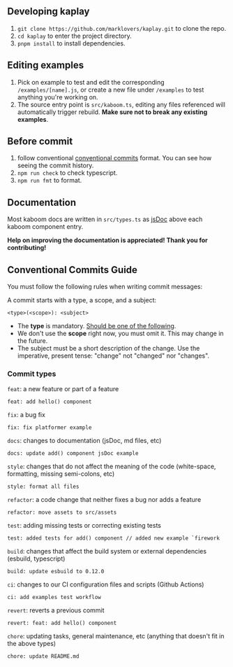 ## Developing kaplay

1. `git clone https://github.com/marklovers/kaplay.git` to clone the repo.
1. `cd kaplay` to enter the project directory.
1. `pnpm install` to install dependencies.

## Editing examples
1. Pick on example to test and edit the corresponding `/examples/[name].js`, or create a new file under `/examples` to test anything you're working on.
1. The source entry point is `src/kaboom.ts`, editing any files referenced will automatically trigger rebuild. **Make sure not to break any existing examples**.

## Before commit
1. follow conventional [conventional commits](https://www.conventionalcommits.org/en/v1.0.0/) format. You can see how seeing
   the commit history.
1. `npm run check` to check typescript.
1. `npm run fmt` to format.

## Documentation

Most kaboom docs are written in `src/types.ts` as [jsDoc](https://www.typescriptlang.org/docs/handbook/jsdoc-supported-types.html) above each kaboom component entry.

**Help on improving the documentation is appreciated! Thank you for contributing!**

## Conventional Commits Guide

You must follow the following rules when writing commit messages:

A commit starts with a type, a scope, and a subject:

```
<type>(<scope>): <subject>
```

- The **type** is mandatory. [Should be one of the following](#commit-types).
- We don't use the **scope** right now, you must omit it. This may change in the future.
- The subject must be a short description of the change. 
Use the imperative, present tense: "change" not "changed" nor "changes".

### Commit types

`feat`: a new feature or part of a feature
```
feat: add hello() component
```
`fix`: a bug fix
```
fix: fix platformer example
```
`docs`: changes to documentation (jsDoc, md files, etc)
```
docs: update add() component jsDoc example
```
`style`: changes that do not affect the meaning of the code (white-space, formatting, missing semi-colons, etc)
```
style: format all files
```
`refactor`: a code change that neither fixes a bug nor adds a feature
```
refactor: move assets to src/assets
```
`test`: adding missing tests or correcting existing tests
```
test: added tests for add() component // added new example `firework
```
`build`: changes that affect the build system or external dependencies (esbuild, typescript)
```
build: update esbuild to 0.12.0
```
`ci`: changes to our CI configuration files and scripts (Github Actions)
```
ci: add examples test workflow
```
`revert`: reverts a previous commit
```
revert: feat: add hello() component
```
`chore`: updating tasks, general maintenance, etc (anything that doesn't fit in the above types)
```
chore: update README.md
```

